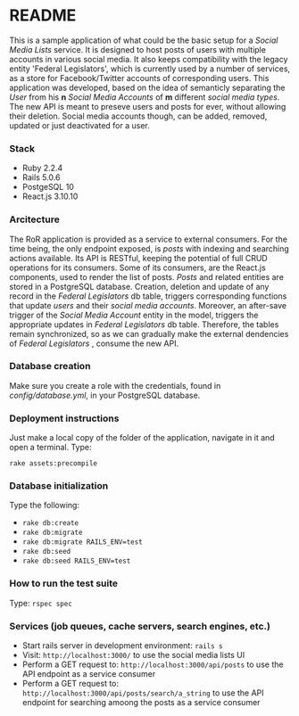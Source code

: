 # README

This is a sample application of what could be the basic setup for a *Social Media Lists* service. It is designed to host posts of users with multiple accounts in various social media. It also keeps compatibility with the legacy entity 'Federal Legislators', which is currently used by a number of services, as a store for Facebook/Twitter accounts of corresponding users. This application was developed, based on the idea of semanticly separating the *User* from his **n** *Social Media Accounts* of **m** different *social media types*. The new API is meant to preseve users and posts for ever, without allowing their deletion. Social media accounts though, can be added, removed, updated or just deactivated for a user. 

### Stack
* Ruby 2.2.4
* Rails 5.0.6
* PostgeSQL 10
* React.js 3.10.10

### Arcitecture
The RoR application is provided as a service to external consumers. For the time being, the only endpoint exposed, is *posts* with indexing and searching actions available. Its API is RESTful, keeping the potential of full CRUD operations for its consumers. Some of its consumers, are the React.js components, used to render the list of posts. *Posts* and related entities are stored in a PostgreSQL database. Creation, deletion and update of any record in the *Federal Legislators* db table, triggers corresponding functions that update *users* and their *social media accounts*. Moreover, an after-save trigger of the *Social Media Account* entity in the model, triggers the appropriate updates in *Federal Legislators* db table. Therefore, the tables remain synchronized, so as we can gradually make the external dendencies of *Federal Legislators* , consume the new API.

### Database creation
[Install PostgreSQL]:http://postgresguide.com/setup/install.html
Make sure you create a role with the credentials, found in *config/database.yml*, in your PostgreSQL database.

### Deployment instructions
Just make a local copy of the folder of the application, navigate in it and open a terminal. Type:

`rake assets:precompile`

### Database initialization
Type the following:
* `rake db:create`
* `rake db:migrate`
* `rake db:migrate RAILS_ENV=test`
* `rake db:seed`
* `rake db:seed RAILS_ENV=test`

### How to run the test suite
Type:
`rspec spec`

### Services (job queues, cache servers, search engines, etc.)
* Start rails server in development environment:
`rails s`
* Visit:
`http://localhost:3000/`
to use the social media lists UI
* Perform a GET request to:
`http://localhost:3000/api/posts`
to use the API endpoint as a service consumer
* Perform a GET request to:
`http://localhost:3000/api/posts/search/a_string`
to use the API endpoint for searching amoong the posts as a service consumer


